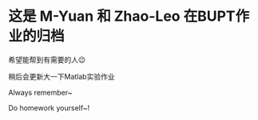 # 这是 M-Yuan 和 Zhao-Leo 在BUPT作业的归档

希望能帮到有需要的人😉

稍后会更新大一下Matlab实验作业


Always remember~

Do homework yourself~!
